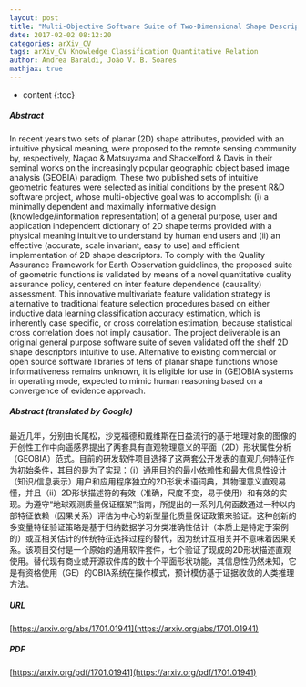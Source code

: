 ```yaml
---
layout: post
title: "Multi-Objective Software Suite of Two-Dimensional Shape Descriptors for Object-Based Image Analysis"
date: 2017-02-02 08:12:20
categories: arXiv_CV
tags: arXiv_CV Knowledge Classification Quantitative Relation
author: Andrea Baraldi, João V. B. Soares
mathjax: true
---
```


* content
{:toc}

##### Abstract
In recent years two sets of planar (2D) shape attributes, provided with an intuitive physical meaning, were proposed to the remote sensing community by, respectively, Nagao & Matsuyama and Shackelford & Davis in their seminal works on the increasingly popular geographic object based image analysis (GEOBIA) paradigm. These two published sets of intuitive geometric features were selected as initial conditions by the present R&D software project, whose multi-objective goal was to accomplish: (i) a minimally dependent and maximally informative design (knowledge/information representation) of a general purpose, user and application independent dictionary of 2D shape terms provided with a physical meaning intuitive to understand by human end users and (ii) an effective (accurate, scale invariant, easy to use) and efficient implementation of 2D shape descriptors. To comply with the Quality Assurance Framework for Earth Observation guidelines, the proposed suite of geometric functions is validated by means of a novel quantitative quality assurance policy, centered on inter feature dependence (causality) assessment. This innovative multivariate feature validation strategy is alternative to traditional feature selection procedures based on either inductive data learning classification accuracy estimation, which is inherently case specific, or cross correlation estimation, because statistical cross correlation does not imply causation. The project deliverable is an original general purpose software suite of seven validated off the shelf 2D shape descriptors intuitive to use. Alternative to existing commercial or open source software libraries of tens of planar shape functions whose informativeness remains unknown, it is eligible for use in (GE)OBIA systems in operating mode, expected to mimic human reasoning based on a convergence of evidence approach.

##### Abstract (translated by Google)
最近几年，分别由长尾松，沙克福德和戴维斯在日益流行的基于地理对象的图像的开创性工作中向遥感界提出了两套具有直观物理意义的平面（2D）形状属性分析（GEOBIA）范式。目前的研发软件项目选择了这两套公开发表的直观几何特征作为初始条件，其目的是为了实现：（i）通用目的的最小依赖性和最大信息性设计（知识/信息表示）用户和应用程序独立的2D形状术语词典，其物理意义直观易懂，并且（ii）2D形状描述符的有效（准确，尺度不变，易于使用）和有效的实现。为遵守“地球观测质量保证框架”指南，所提出的一系列几何函数通过一种以内部特征依赖（因果关系）评估为中心的新型量化质量保证政策来验证。这种创新的多变量特征验证策略是基于归纳数据学习分类准确性估计（本质上是特定于案例的）或互相关估计的传统特征选择过程的替代，因为统计互相关并不意味着因果关系。该项目交付是一个原始的通用软件套件，七个验证了现成的2D形状描述直观使用。替代现有商业或开源软件库的数十个平面形状功能，其信息性仍然未知，它是有资格使用（GE）的OBIA系统在操作模式，预计模仿基于证据收敛的人类推理方法。

##### URL
[https://arxiv.org/abs/1701.01941](https://arxiv.org/abs/1701.01941)

##### PDF
[https://arxiv.org/pdf/1701.01941](https://arxiv.org/pdf/1701.01941)


